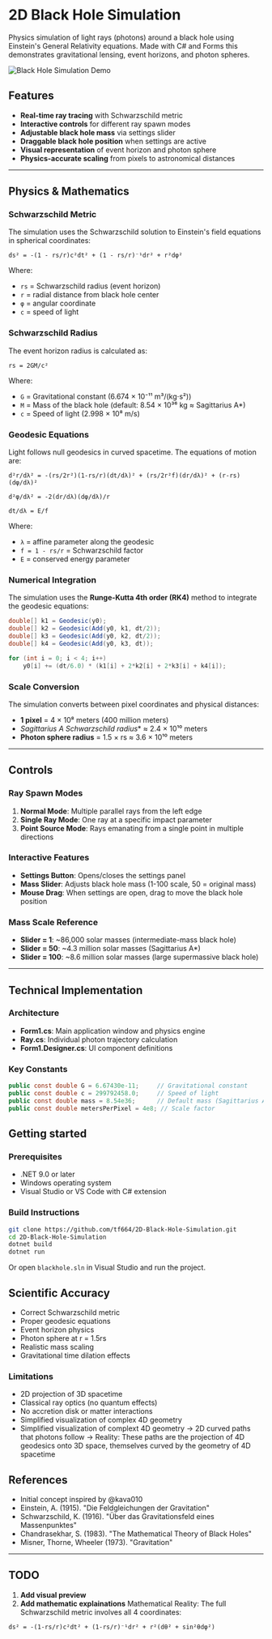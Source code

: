 # 2D Black Hole Simulation

Physics simulation of light rays (photons) around a black hole using Einstein's General Relativity equations. 
Made with C# and Forms this demonstrates gravitational lensing, event horizons, and photon spheres.

![Black Hole Simulation Demo](demo.gif)

## Features

- **Real-time ray tracing** with Schwarzschild metric
- **Interactive controls** for different ray spawn modes
- **Adjustable black hole mass** via settings slider
- **Draggable black hole position** when settings are active
- **Visual representation** of event horizon and photon sphere
- **Physics-accurate scaling** from pixels to astronomical distances

--- 

## Physics & Mathematics

### Schwarzschild Metric

The simulation uses the Schwarzschild solution to Einstein's field equations in spherical coordinates:

```
ds² = -(1 - rs/r)c²dt² + (1 - rs/r)⁻¹dr² + r²dφ²
```

Where:
- `rs` = Schwarzschild radius (event horizon)
- `r` = radial distance from black hole center
- `φ` = angular coordinate
- `c` = speed of light

### Schwarzschild Radius

The event horizon radius is calculated as:

```
rs = 2GM/c²
```

Where:
- `G` = Gravitational constant (6.674 × 10⁻¹¹ m³/(kg⋅s²))
- `M` = Mass of the black hole (default: 8.54 × 10³⁶ kg ≈ Sagittarius A*)
- `c` = Speed of light (2.998 × 10⁸ m/s)

### Geodesic Equations

Light follows null geodesics in curved spacetime. The equations of motion are:

```
d²r/dλ² = -(rs/2r²)(1-rs/r)(dt/dλ)² + (rs/2r²f)(dr/dλ)² + (r-rs)(dφ/dλ)²

d²φ/dλ² = -2(dr/dλ)(dφ/dλ)/r

dt/dλ = E/f
```

Where:
- `λ` = affine parameter along the geodesic
- `f = 1 - rs/r` = Schwarzschild factor
- `E` = conserved energy parameter

### Numerical Integration

The simulation uses the **Runge-Kutta 4th order (RK4)** method to integrate the geodesic equations:

```csharp
double[] k1 = Geodesic(y0);
double[] k2 = Geodesic(Add(y0, k1, dt/2));
double[] k3 = Geodesic(Add(y0, k2, dt/2));
double[] k4 = Geodesic(Add(y0, k3, dt));

for (int i = 0; i < 4; i++)
    y0[i] += (dt/6.0) * (k1[i] + 2*k2[i] + 2*k3[i] + k4[i]);
```

### Scale Conversion

The simulation converts between pixel coordinates and physical distances:

- **1 pixel** = 4 × 10⁸ meters (400 million meters)
- **Sagittarius A* Schwarzschild radius** ≈ 2.4 × 10¹⁰ meters
- **Photon sphere radius** = 1.5 × rs ≈ 3.6 × 10¹⁰ meters

---

## Controls

### Ray Spawn Modes

1. **Normal Mode**: Multiple parallel rays from the left edge
2. **Single Ray Mode**: One ray at a specific impact parameter
3. **Point Source Mode**: Rays emanating from a single point in multiple directions

### Interactive Features

- **Settings Button**: Opens/closes the settings panel
- **Mass Slider**: Adjusts black hole mass (1-100 scale, 50 = original mass)
- **Mouse Drag**: When settings are open, drag to move the black hole position

### Mass Scale Reference

- **Slider = 1**: ~86,000 solar masses (intermediate-mass black hole)
- **Slider = 50**: ~4.3 million solar masses (Sagittarius A*)
- **Slider = 100**: ~8.6 million solar masses (large supermassive black hole)

---

## Technical Implementation

### Architecture

- **Form1.cs**: Main application window and physics engine
- **Ray.cs**: Individual photon trajectory calculation
- **Form1.Designer.cs**: UI component definitions

### Key Constants

```csharp
public const double G = 6.67430e-11;     // Gravitational constant
public const double c = 299792458.0;     // Speed of light
public const double mass = 8.54e36;      // Default mass (Sagittarius A*)
public const double metersPerPixel = 4e8; // Scale factor
```

## Getting started

### Prerequisites

- .NET 9.0 or later
- Windows operating system
- Visual Studio or VS Code with C# extension

### Build Instructions

```bash
git clone https://github.com/tf664/2D-Black-Hole-Simulation.git
cd 2D-Black-Hole-Simulation
dotnet build
dotnet run
```

Or open `blackhole.sln` in Visual Studio and run the project.

## Scientific Accuracy

- Correct Schwarzschild metric
- Proper geodesic equations
- Event horizon physics
- Photon sphere at r = 1.5rs
- Realistic mass scaling
- Gravitational time dilation effects

### Limitations

- 2D projection of 3D spacetime
- Classical ray optics (no quantum effects)
- No accretion disk or matter interactions
- Simplified visualization of complex 4D geometry
- Simplified visualization of complext 4D geometry
    -> 2D curved paths that photons follow
    -> Reality: These paths are the projection of 4D geodesics onto 3D space, themselves curved by the geometry of 4D spacetime

## References

- Initial concept inspired by @kava010
- Einstein, A. (1915). "Die Feldgleichungen der Gravitation"
- Schwarzschild, K. (1916). "Über das Gravitationsfeld eines Massenpunktes"
- Chandrasekhar, S. (1983). "The Mathematical Theory of Black Holes"
- Misner, Thorne, Wheeler (1973). "Gravitation"

---

## TODO

1. **Add visual preview**
2. **Add mathematic explainations**
Mathematical Reality:
The full Schwarzschild metric involves all 4 coordinates:
```
ds² = -(1-rs/r)c²dt² + (1-rs/r)⁻¹dr² + r²(dθ² + sin²θdφ²)
```



